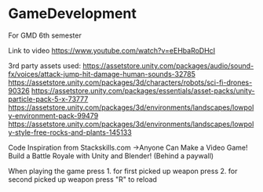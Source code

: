 # GameDevelopment
For GMD 6th semester


Link to video
https://www.youtube.com/watch?v=eEHbaRoDHcI


3rd party assets used:
https://assetstore.unity.com/packages/audio/sound-fx/voices/attack-jump-hit-damage-human-sounds-32785
https://assetstore.unity.com/packages/3d/characters/robots/sci-fi-drones-90326
https://assetstore.unity.com/packages/essentials/asset-packs/unity-particle-pack-5-x-73777
https://assetstore.unity.com/packages/3d/environments/landscapes/lowpoly-environment-pack-99479
https://assetstore.unity.com/packages/3d/environments/landscapes/lowpoly-style-free-rocks-and-plants-145133

Code Inspiration 
from Stackskills.com
->Anyone Can Make a Video Game! Build a Battle Royale with Unity and Blender!
(Behind a paywall)


When playing the game
press 1. for first picked up weapon
press 2. for second picked up weapon
press "R" to reload
